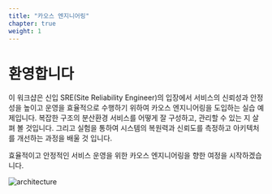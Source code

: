 ```yaml
---
title: "카오스 엔지니어링"
chapter: true
weight: 1
---
```


# 환영합니다
이 워크샵은 신입 SRE(Site Reliability Engineer)의 입장에서 서비스의 신뢰성과 안정성을 높이고 운영을 효율적으로 수행하기 위하여 카오스 엔지니어링을 도입하는 실습 예제입니다. 복잡한 구조의 분산환경 서비스를 어떻게 잘 구성하고, 관리할 수 있는 지 살펴 볼 것입니다. 그리고 실험을 통하여 시스템의 복원력과 신뢰도를 측정하고 아키텍처를 개선하는 과정을 배울 것 입니다.

효율적이고 안정적인 서비스 운영을 위한 카오스 엔지니어링을 향한 여정을 시작하겠습니다.

![architecture](/images/aws-chaos-engineering-workshop-architecture.png)
